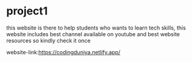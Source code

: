 # project1
this website is there to help students who wants to learn tech skills, this website includes best channel available on youtube and best website resources so kindly check it once

website-link:https://codingduniya.netlify.app/

